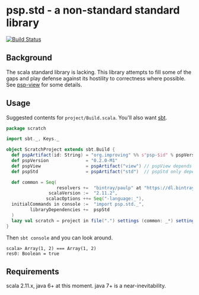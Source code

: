 psp.std - a non-standard standard library
=========================================

[![Build Status](https://travis-ci.org/paulp/psp-std.svg?branch=master)](https://travis-ci.org/paulp/psp-std)

Background
----------

The scala standard library is lacking. This library attempts to fill some of the gaps and play defense against its hostility to correctness where possible.
See [psp-view](view/README.md) for some details.

Usage
-----

Suggested contents for ```project/Build.scala```. You'll also want [sbt](https://github.com/paulp/sbt-extras).

```scala
package scratch

import sbt._, Keys._

object ScratchProject extends sbt.Build {
  def pspArtifact(id: String) = "org.improving" %% s"psp-$id" % pspVersion
  def pspVersion              = "0.2.0-M1"
  def pspView                 = pspArtifact("view") // pspView depends on pspStd
  def pspStd                  = pspArtifact("std")  // pspStd only depends on scala-librar

  def common = Seq(
                   resolvers +=  "bintray/paulp" at "https://dl.bintray.com/paulp/maven",
                scalaVersion :=  "2.11.2",
               scalacOptions ++= Seq("-language:_"),
  initialCommands in console :=  "import psp.std._",
         libraryDependencies +=  pspStd
  )
  lazy val scratch = project in file(".") settings (common: _*) settings (name := "scratch-project")
}
```

Then ```sbt console``` and you can look around.

```
scala> Array(1, 2) === Array(1, 2)
res0: Boolean = true
```

Requirements
------------

scala 2.11.x, java 6+ at this moment. java 7+ is a near-inevitability.

